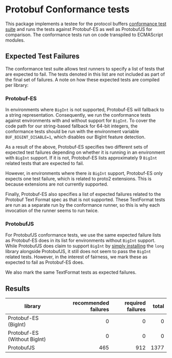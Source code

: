 # Protobuf Conformance tests

This package implements a testee for the protocol buffers [conformance test 
suite](https://github.com/protocolbuffers/protobuf/tree/main/conformance) and runs the tests against Protobuf-ES as well
as ProtobufJS for comparison.  The conformance tests run on code transpiled to ECMAScript modules.

## Expected Test Failures

The conformance test suite allows test runners to specify a list of tests that are expected to fail.  The tests denoted
in this list are not included as part of the final set of failures.  A note on how these expected tests are compiled 
per library:

### Protobuf-ES

In environments where `BigInt` is not supported, Protobuf-ES will fallback to a string representation.  Consequently,
we run the conformance tests against environments with and without support for `BigInt`.  To cover the code path for 
our string-based fallback for 64-bit integers, the conformance tests should be run with the environment variable 
`BUF_BIGINT_DISABLE=1`, which disables our BigInt feature detection. 

As a result of the above, Protobuf-ES specifies two different sets of expected test failures depending on whether
it is running in an environment with `BigInt` support.  If it is not, Protobuf-ES lists approximately 9 `BigInt` 
related tests that are expected to fail.  

However, in environments where there _is_ `BigInt` support, Protobuf-ES 
only expects one test failure, which is related to proto2 extensions.  This is because extensions are not currently 
supported.

Finally, Protobuf-ES also specifies a list of expected failures related to the Protobuf Text Format spec as that is not
supported.  These TextFormat tests are run as a separate run by the conformance runner, so this is why each invocation of the runner
seems to run twice.

### ProtobufJS

For ProtobufJS conformance tests, we use the same expected failure lists as Protobuf-ES does in its list for
environments without `BigInt` support.  While ProtobufJS does claim to support `BigInt` 
by [simply installing](https://github.com/protobufjs/protobuf.js#compatibility) the `long` library alongside 
ProtobufJS, it still does not seem to pass the `BigInt` related tests.  However, in the interest of fairness, we
mark these as expected to fail as Protobuf-ES does.

We also mark the same TextFormat tests as expected failures.

## Results

| library      | recommended failures             | required failures               | total         |
|---------------------|------------------------:|-----------------------:|-------------------:|
Protobuf-ES (BigInt) | 0 | 0 | 0
Protobuf-ES (Without BigInt) | 0 | 0 | 0
ProtobufJS | 465 | 912 | 1377

